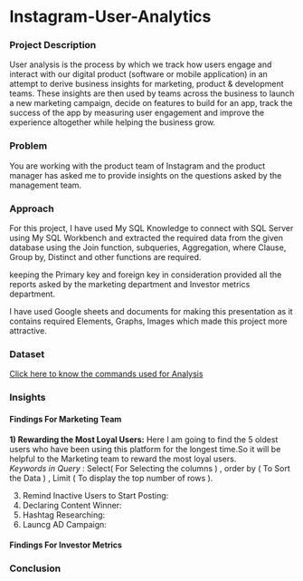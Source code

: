 # Instagram-User-Analytics

### Project Description
User analysis is the process by which we track how users engage and interact with our digital product (software or mobile application) in an attempt to derive business insights for marketing, product & development teams.
These insights are then used by teams across the business to launch a new marketing campaign, decide on features to build for an app, track the success of the app by measuring user engagement and improve the experience altogether while helping the business grow.

### Problem
You are working with the product team of Instagram and the product manager has asked me to provide insights on the questions asked by the management team.

### Approach
<p>For this project, I have used My SQL Knowledge  to connect with SQL Server using My SQL Workbench and extracted the required data from the given database using the Join function, subqueries, Aggregation, where Clause, Group by, Distinct and other functions are required.</p>
<p>keeping the Primary key and foreign key in consideration provided all the reports asked by the marketing department and Investor metrics department.</p>
<p>I have used Google sheets and documents for making this presentation as it contains required Elements, Graphs, Images which made this project more attractive.</p>

### Dataset
[Click here to know the commands used for Analysis](https://docs.google.com/document/d/1I9AUvgB3n_Uql3Il_I22FbAfLQhhz-Rr/edit)
### Insights
#### Findings For Marketing Team
<b>1) Rewarding the Most Loyal Users:</b>
Here I am going to find the 5 oldest users who have been using this platform for the longest time.So it will be helpful to the Marketing team to reward the most loyal users.<br>
<i>Keywords in Query</i> : Select( For Selecting the columns ) , order by ( To Sort the Data ) , Limit ( To display the top number of rows ).

3) Remind Inactive Users to Start Posting:
4) Declaring Content Winner:
5) Hashtag Researching:
6) Launcg AD Campaign:
#### Findings For Investor Metrics
### Conclusion

